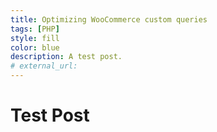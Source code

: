 ```yaml
---
title: Optimizing WooCommerce custom queries
tags: [PHP]
style: fill
color: blue
description: A test post.
# external_url: 
---
```


# Test Post